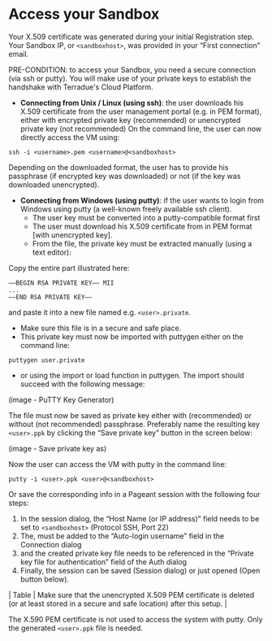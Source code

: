 # Access your Sandbox

Your X.509 certificate was generated during your initial Registration step. Your Sandbox IP, or `<sandboxhost>`, was provided in your “First connection” email.

PRE-CONDITION: to access your Sandbox, you need a secure connection (via ssh or putty). You will make use of your private keys to establish the handshake with Terradue's Cloud Platform.

* **Connecting from Unix / Linux (using ssh)**: the user downloads his X.509 certificate from the user management portal (e.g. in PEM format), either with encrypted private key (recommended) or unencrypted private key (not recommended) On the command line, the user can now directly access the VM using:
    
```dos
ssh -i <username>.pem <username>@<sandboxhost>
```

Depending on the downloaded format, the user has to provide his passphrase (if encrypted key was downloaded) or not (if the key was downloaded unencrypted).

* **Connecting from Windows (using putty)**: if the user wants to login from Windows using putty (a well-known freely available ssh client).
    * The user key must be converted into a putty-compatible format first
    * The user must download his X.509 certificate from in PEM format [with unencrypted key]. 
    * From the file, the private key must be extracted manually (using a text editor): 

Copy the entire part illustrated here:

    —–BEGIN RSA PRIVATE KEY—– MII
    ...
    —–END RSA PRIVATE KEY—–

and paste it into a new file named e.g. `<user>.private`. 

* Make sure this file is in a secure and safe place.
* This private key must now be imported with puttygen either on the command line:

```dos
puttygen user.private
```

* or using the import or load function in puttygen. The import should succeed with the following message:

(image - PuTTY Key Generator)

The file must now be saved as private key either with (recommended) or without (not recommended) passphrase. 
Preferably name the resulting key `<user>.ppk` by clicking the “Save private key” button in the screen below:

(image - Save private key as)

Now the user can access the VM with putty in the command line:

    putty -i <user>.ppk <user>@<sandboxhost>

Or save the corresponding info in a Pageant session with the following four steps: 

1. In the session dialog, the “Host Name (or IP address)” field needs to be set to `<sandboxhost>` (Protocol SSH, Port 22)
2. The, <user> must be added to the “Auto-login username” field in the Connection dialog
3. and the created private key file needs to be referenced in the “Private key file for authentication” field of the Auth dialog
4. Finally, the session can be saved (Session dialog) or just opened (Open button below).

| Table | Make sure that the unencrypted X.509 PEM certificate is deleted (or at least stored in a secure and safe location) after this setup. |

The X.590 PEM certificate is not used to access the system with putty. Only the generated `<user>.ppk` file is needed.

